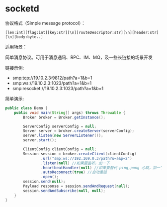# socketd

协议格式（Simple message protocol）：

```
[len:int][flag:int][key:str][\n][routeDescriptor:str][\n][header:str][\n][body:byte..]
```

适用场景：

简单消息协议。可用于消息通讯、RPC、IM、MQ，及一些长链接的场景开发

链接示例:

* smp:tcp://19.10.2.3:9812/path?a=1&b=1
* smp:ws://19.10.2.3:1023/path?a=1&b=1
* smp:resocket://19.10.2.3:1023/path?a=1&b=1

简单演示:

```java
public class Demo {
    public void main(String[] args) throws Throwable {
        Broker broker = Broker.getInstance();

        ServerConfig serverConfig = null;
        Server server = broker.createServer(serverConfig);
        server.listen(new ServerListener());
        server.start();

        ClientConfig clientConfig = null;
        Session session = broker.createClient(clientConfig)
                .url("smp:ws://192.169.0.3/path?u=a&p=2")
                .listen(null) //如果要监听，加一下
                .heartbeatHandler(null) //如果要替代 ping,pong 心跳，加一下
                .autoReconnect(true) //自动重链
                .open();
        session.send(null);
        Payload response = session.sendAndRequest(null);
        session.sendAndSubscribe(null, null);
    }
}
```


